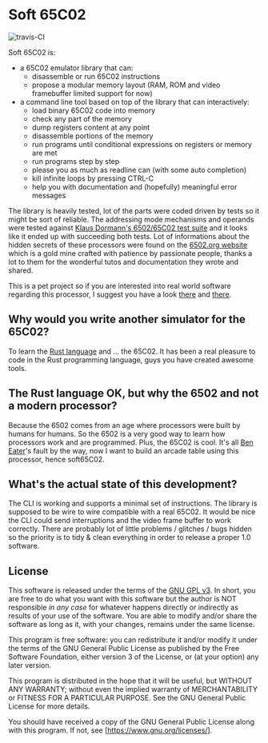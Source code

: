 Soft 65C02
==========
![travis-CI](https://api.travis-ci.org/chanmix51/soft65c02.svg?branch=master)

Soft 65C02 is:

 * a 65C02 emulator library that can:
    * disassemble or run 65C02 instructions
    * propose a modular memory layout (RAM, ROM and video framebuffer limited support for now)
 * a command line tool based on top of the library that can interactively:
    * load binary 65C02 code into memory
    * check any part of the memory
    * dump registers content at any point
    * disassemble portions of the memory
    * run programs until conditional expressions on registers or memory are met
    * run programs step by step
    * please you as much as readline can (with some auto completion)
    * kill infinite loops by pressing CTRL-C
    * help you with documentation and (hopefully) meaningful error messages

The library is heavily tested, lot of the parts were coded driven by tests so it might be sort of reliable.
The addressing mode mechanisms and operands were tested against [Klaus Dormann's 6502/65C02 test suite](https://github.com/Klaus2m5/6502_65C02_functional_tests/blob/master/65C02_extended_opcodes_test.a65c) and it looks like it ended up with succeeding both tests. Lot of informations about the hidden secrets of these processors were found on the [6502.org website](http://www.6502.org/) which is a gold mine crafted with patience by passionate people, thanks a lot to them for the wonderful tutos and documentation they wrote and shared.

This is a pet project so if you are interested into real world software regarding this processor, I suggest you have a look [there](https://www.masswerk.at/products.php) and [there](http://www.6502.org/users/andre/).

Why would you write another simulator for the 65C02?
----------------------------------------------------
To learn the [Rust language](https://www.rust-lang.org/) and … the 65C02. It has been a real pleasure to code in the Rust programming language, guys you have created awesome tools.

The Rust language OK, but why the 6502 and not a modern processor?
------------------------------------------------------------------
Because the 6502 comes from an age where processors were built by humans for humans. So the 6502 is a very good way to learn how processors work and are programmed. Plus, the 65C02 is cool. It's all [Ben Eater](https://www.youtube.com/watch?v=LnzuMJLZRdU)'s fault by the way, now I want to build an arcade table using this processor, hence soft65C02.

What's the actual state of this development?
--------------------------------------------
The CLI is working and supports a minimal set of instructions. The library is supposed to be wire to wire compatible with a real 65C02. It would be nice the CLI could send interruptions and the video frame buffer to work correctly. There are probably lot of little problems / glitches / bugs hidden so the priority is to tidy & clean everything in order to release a proper 1.0 software.

License
-------
This software is released under the terms of the [GNU GPL v3](http://www.gnu.org/licenses/gpl-3.0.html). In short, you are free to do what you want with this software but the author is NOT responsible _in any case_ for whatever happens directly or indirectly as results of your use of the software. You are able to modify and/or share the software as long as it, with your changes, remains under the same license.

This program is free software: you can redistribute it and/or modify
it under the terms of the GNU General Public License as published by
the Free Software Foundation, either version 3 of the License, or
(at your option) any later version.

This program is distributed in the hope that it will be useful,
but WITHOUT ANY WARRANTY; without even the implied warranty of
MERCHANTABILITY or FITNESS FOR A PARTICULAR PURPOSE.  See the
GNU General Public License for more details.

You should have received a copy of the GNU General Public License
along with this program.  If not, see [https://www.gnu.org/licenses/].
